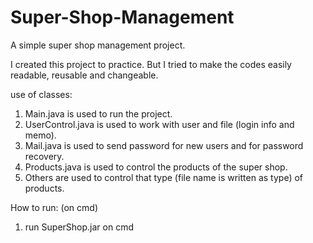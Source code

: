 # Super-Shop-Management
A simple super shop management project.

I created this project to practice.
But I tried to make the codes easily readable, reusable and changeable.

use of classes:
1. Main.java is used to run the project.
2. UserControl.java is used to work with user and file (login info and memo).
3. Mail.java is used to send password for new users and for password recovery.
4. Products.java is used to control the products of the super shop.
5. Others are used to control that type (file name is written as type) of products.

How to run:
(on cmd)
1. run SuperShop.jar on cmd
